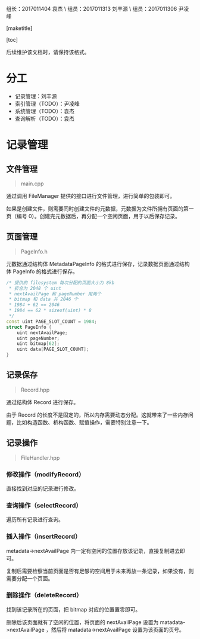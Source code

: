 <title>数据库系统概论大作业实验报告</title>

<author>组长：2017011404 袁杰 \\ 组员：2017011313 刘丰源 \\ 组员：2017011306 尹凌峰</author>

[maketitle]

[toc]

后续维护该文档时，请保持该格式。

# 分工

- 记录管理：刘丰源
- 索引管理（TODO）：尹凌峰
- 系统管理（TODO）：袁杰
- 查询解析（TODO）：袁杰

# 记录管理

## 文件管理

> main.cpp

通过调用 FileManager 提供的接口进行文件管理，进行简单的包装即可。

如果是创建文件，则需要同时创建文件的元数据，元数据为文件所拥有页面的第一页（编号 0）。创建完元数据后，再分配一个空闲页面，用于以后保存记录。

## 页面管理

> PageInfo.h

元数据通过结构体 MetadataPageInfo 的格式进行保存，记录数据页面通过结构体 PageInfo 的格式进行保存。

```cpp
/* 提供的 filesystem 每次分配的页面大小为 8kb
 * 折合为 2048 个 uint
 * nextAvailPage 和 pageNumber 用两个
 * bitmap 和 data 共 2046 个
 * 1984 + 62 == 2046
 * 1984 == 62 * sizeof(uint) * 8
 */
const uint PAGE_SLOT_COUNT = 1984;
struct PageInfo {
    uint nextAvailPage;
    uint pageNumber;
    uint bitmap[62];
    uint data[PAGE_SLOT_COUNT];
}
```

## 记录保存

> Record.hpp

通过结构体 Record 进行保存。

由于 Record 的长度不是固定的，所以内存需要动态分配。这就带来了一些内存问题，比如构造函数、析构函数、赋值操作，需要特别注意一下。

## 记录操作

> FileHandler.hpp

### 修改操作（modifyRecord）

直接找到对应的记录进行修改。

### 查询操作（selectRecord）

遍历所有记录进行查询。

### 插入操作（insertRecord）

metadata->nextAvailPage 内一定有空闲的位置存放该记录，直接复制进去即可。

复制后需要检察当前页面是否有足够的空间用于未来再放一条记录，如果没有，则需要分配一个页面。

### 删除操作（deleteRecord）

找到该记录所在的页面，把 bitmap 对应的位置置零即可。

删除后该页面就有了空闲的位置，将页面的 nextAvailPage 设置为 matadata->nextAvailPage ，然后将 matadata->nextAvailPage 设置为该页面的页号。
